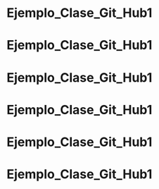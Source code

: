 # Ejemplo_Clase_Git_Hub1
# Ejemplo_Clase_Git_Hub1
# Ejemplo_Clase_Git_Hub1
# Ejemplo_Clase_Git_Hub1
# Ejemplo_Clase_Git_Hub1
# Ejemplo_Clase_Git_Hub1
